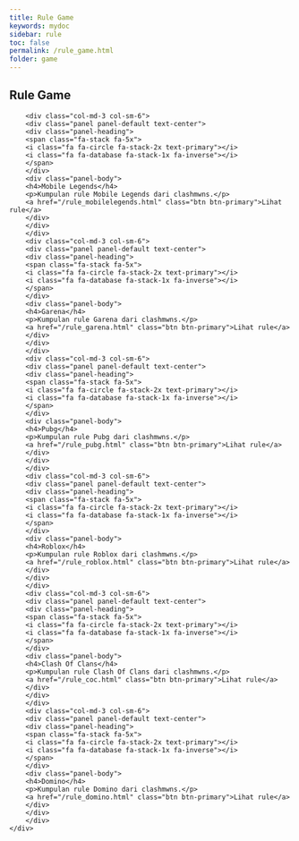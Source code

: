 ```yaml
---
title: Rule Game
keywords: mydoc
sidebar: rule
toc: false
permalink: /rule_game.html
folder: game
---
```

<div class="row">
        <div class="col-lg-12">
            <h2 class="page-header">Rule Game</h2>
        </div>

        <div class="col-md-3 col-sm-6">
        <div class="panel panel-default text-center">
        <div class="panel-heading">
        <span class="fa-stack fa-5x">
        <i class="fa fa-circle fa-stack-2x text-primary"></i>
        <i class="fa fa-database fa-stack-1x fa-inverse"></i>
        </span>
        </div>
        <div class="panel-body">
        <h4>Mobile Legends</h4>
        <p>Kumpulan rule Mobile Legends dari clashmwns.</p>
        <a href="/rule_mobilelegends.html" class="btn btn-primary">Lihat rule</a>
        </div>
        </div>
        </div>
        <div class="col-md-3 col-sm-6">
        <div class="panel panel-default text-center">
        <div class="panel-heading">
        <span class="fa-stack fa-5x">
        <i class="fa fa-circle fa-stack-2x text-primary"></i>
        <i class="fa fa-database fa-stack-1x fa-inverse"></i>
        </span>
        </div>
        <div class="panel-body">
        <h4>Garena</h4>
        <p>Kumpulan rule Garena dari clashmwns.</p>
        <a href="/rule_garena.html" class="btn btn-primary">Lihat rule</a>
        </div>
        </div>
        </div>
        <div class="col-md-3 col-sm-6">
        <div class="panel panel-default text-center">
        <div class="panel-heading">
        <span class="fa-stack fa-5x">
        <i class="fa fa-circle fa-stack-2x text-primary"></i>
        <i class="fa fa-database fa-stack-1x fa-inverse"></i>
        </span>
        </div>
        <div class="panel-body">
        <h4>Pubg</h4>
        <p>Kumpulan rule Pubg dari clashmwns.</p>
        <a href="/rule_pubg.html" class="btn btn-primary">Lihat rule</a>
        </div>
        </div>
        </div>
        <div class="col-md-3 col-sm-6">
        <div class="panel panel-default text-center">
        <div class="panel-heading">
        <span class="fa-stack fa-5x">
        <i class="fa fa-circle fa-stack-2x text-primary"></i>
        <i class="fa fa-database fa-stack-1x fa-inverse"></i>
        </span>
        </div>
        <div class="panel-body">
        <h4>Roblox</h4>
        <p>Kumpulan rule Roblox dari clashmwns.</p>
        <a href="/rule_roblox.html" class="btn btn-primary">Lihat rule</a>
        </div>
        </div>
        </div>
        <div class="col-md-3 col-sm-6">
        <div class="panel panel-default text-center">
        <div class="panel-heading">
        <span class="fa-stack fa-5x">
        <i class="fa fa-circle fa-stack-2x text-primary"></i>
        <i class="fa fa-database fa-stack-1x fa-inverse"></i>
        </span>
        </div>
        <div class="panel-body">
        <h4>Clash Of Clans</h4>
        <p>Kumpulan rule Clash Of Clans dari clashmwns.</p>
        <a href="/rule_coc.html" class="btn btn-primary">Lihat rule</a>
        </div>
        </div>
        </div>
        <div class="col-md-3 col-sm-6">
        <div class="panel panel-default text-center">
        <div class="panel-heading">
        <span class="fa-stack fa-5x">
        <i class="fa fa-circle fa-stack-2x text-primary"></i>
        <i class="fa fa-database fa-stack-1x fa-inverse"></i>
        </span>
        </div>
        <div class="panel-body">
        <h4>Domino</h4>
        <p>Kumpulan rule Domino dari clashmwns.</p>
        <a href="/rule_domino.html" class="btn btn-primary">Lihat rule</a>
        </div>
        </div>
        </div>
    </div>
